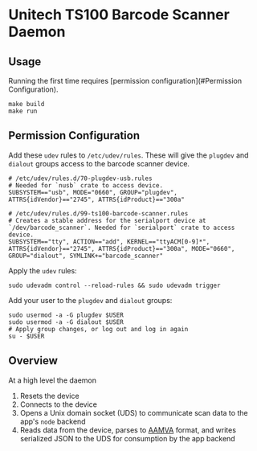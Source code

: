 # Unitech TS100 Barcode Scanner Daemon

## Usage

Running the first time requires [permission configuration](#Permission
Configuration).

```
make build
make run
```

## Permission Configuration

Add these `udev` rules to `/etc/udev/rules`. These will give the `plugdev` and
`dialout` groups access to the barcode scanner device.

```
# /etc/udev/rules.d/70-plugdev-usb.rules
# Needed for `nusb` crate to access device.
SUBSYSTEM=="usb", MODE="0660", GROUP="plugdev", ATTRS{idVendor}=="2745", ATTRS{idProduct}=="300a"
```

```
# /etc/udev/rules.d/99-ts100-barcode-scanner.rules
# Creates a stable address for the serialport device at `/dev/barcode_scanner`. Needed for `serialport` crate to access device.
SUBSYSTEM=="tty", ACTION=="add", KERNEL=="ttyACM[0-9]*", ATTRS{idVendor}=="2745", ATTRS{idProduct}=="300a", MODE="0660", GROUP="dialout", SYMLINK+="barcode_scanner"
```

Apply the `udev` rules:

```
sudo udevadm control --reload-rules && sudo udevadm trigger
```

Add your user to the `plugdev` and `dialout` groups:

```
sudo usermod -a -G plugdev $USER
sudo usermod -a -G dialout $USER
# Apply group changes, or log out and log in again
su - $USER
```

## Overview

At a high level the daemon

1. Resets the device
2. Connects to the device
3. Opens a Unix domain socket (UDS) to communicate scan data to the app's `node`
   backend
4. Reads data from the device, parses to
   [AAMVA](https://www.aamva.org/getmedia/99ac7057-0f4d-4461-b0a2-3a5532e1b35c/AAMVA-2020-DLID-Card-Design-Standard.pdf)
   format, and writes serialized JSON to the UDS for consumption by the app
   backend
